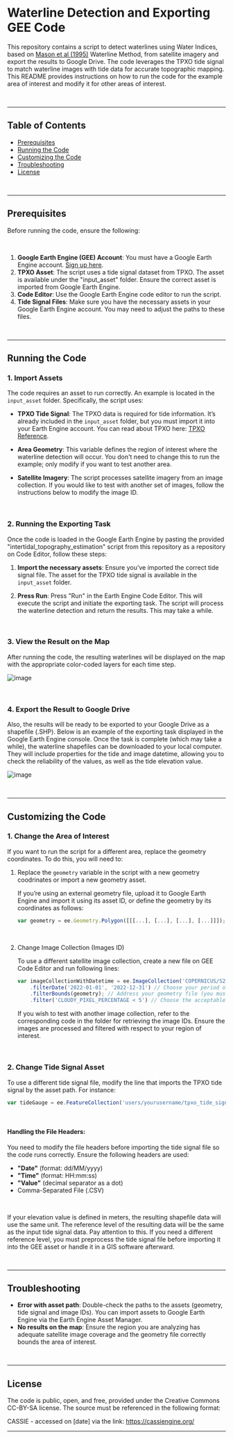 # Waterline Detection and Exporting GEE Code 

This repository contains a script to detect waterlines using Water Indices, based on [Mason et al (1995)](https://www.researchgate.net/publication/253023601_Construction_of_an_inter-tidal_digital_elevation_model_by_the_'Water-Line'_Method) Waterline Method, from satellite imagery and export the results to Google Drive. The code leverages the TPXO tide signal to match waterline images with tide data for accurate topographic mapping.<br>
This README provides instructions on how to run the code for the example area of interest and modify it for other areas of interest.

<br>

---

## Table of Contents
- [Prerequisites](#prerequisites)
- [Running the Code](#running-the-code)
- [Customizing the Code](#customizing-the-code)
- [Troubleshooting](#troubleshooting)
- [License](#license)

<br>

---

## Prerequisites

Before running the code, ensure the following:

<br>

1. **Google Earth Engine (GEE) Account**: You must have a Google Earth Engine account. [Sign up here](https://signup.earthengine.google.com/).
2. **TPXO Asset**: The script uses a tide signal dataset from TPXO. The asset is available under the "input_asset" folder. Ensure the correct asset is imported from Google Earth Engine.
3. **Code Editor**: Use the Google Earth Engine code editor to run the script.
4. **Tide Signal Files**: Make sure you have the necessary assets in your Google Earth Engine account. You may need to adjust the paths to these files.

<br>

---

## Running the Code

### 1. **Import Assets**

The code requires an asset to run correctly. An example is located in the `input_asset` folder. Specifically, the script uses:

- **TPXO Tide Signal**: The TPXO data is required for tide information. It’s already included in the `input_asset` folder, but you must import it into your Earth Engine account. You can read about TPXO here: [TPXO Reference](https://www.tpxo.net/home).

- **Area Geometry**: This variable defines the region of interest where the waterline detection will occur. You don't need to change this to run the example; only modify if you want to test another area.

- **Satellite Imagery**: The script processes satellite imagery from an image collection. If you would like to test with another set of images, follow the instructions below to modify the image ID.

<br>

### 2. **Running the Exporting Task**

Once the code is loaded in the Google Earth Engine by pasting the provided "intertidal_topography_estimation" script from this repository as a repository on Code Editor, follow these steps:

1. **Import the necessary assets**:
   Ensure you’ve imported the correct tide signal file. The asset for the TPXO tide signal is available in the `input_asset` folder.

2. **Press Run**:
   Press "Run" in the Earth Engine Code Editor. This will execute the script and initiate the exporting task. The script will process the waterline detection and return the results. This may take a while. 

<br>

### 3. **View the Result on the Map**

After running the code, the resulting waterlines will be displayed on the map with the appropriate color-coded layers for each time step.

![image](https://github.com/user-attachments/assets/f0e750f3-9c03-4304-a64e-610b283946f9)

<br>

### 4. **Export the Result to Google Drive**

Also, the results will be ready to be exported to your Google Drive as a shapefile (.SHP). Below is an example of the exporting task displayed in the Google Earth Engine console.
Once the task is complete (which may take a while), the waterline shapefiles can be downloaded to your local computer. They will include properties for the tide and image datetime, allowing you to check the reliability of the values, as well as the tide elevation value.

![image](https://github.com/user-attachments/assets/79d392ac-7af0-4e4d-bdac-6428f642ec33)

<br>

---

## Customizing the Code

### 1. **Change the Area of Interest**

If you want to run the script for a different area, replace the geometry coordinates. To do this, you will need to:

1. Replace the `geometry` variable in the script with a new geometry coodrinates or import a new geometry asset.

   If you’re using an external geometry file, upload it to Google Earth Engine and import it using its asset ID, or define the geometry by its coordinates as follows:

    ```javascript
    var geometry = ee.Geometry.Polygon([[[...], [...], [...], [...]]]);  // Replace with your coordinates
    ```

<br>

2. Change Image Collection (Images ID)

   To use a different satellite image collection, create a new file on GEE Code Editor and run following lines:

   ```javascript
   var imageCollectionWithDatetime = ee.ImageCollection('COPERNICUS/S2_HARMONIZED')
       .filterDate('2022-01-01', '2022-12-31') // Choose your period of interest
       .filterBounds(geometry); // Address your geometry file (you must define the geometry first)
       .filter('CLOUDY_PIXEL_PERCENTAGE < 5') // Choose the acceptable cloud coverage percentage
   ```
   If you wish to test with another image collection, refer to the corresponding code in the folder for retrieving the image IDs. Ensure the images are processed and filtered with respect to your region of interest.
   
<br>

### 2. Change Tide Signal Asset
    
   To use a different tide signal file, modify the line that imports the TPXO tide signal by the asset path. For instance:

   ```javascript
   var tideGauge = ee.FeatureCollection('users/yourusername/tpxo_tide_signal'); // Replace 'users/yourusername/tpxo_tide_signal' with the correct asset ID for your tide signal data.
   ```

<br>

#### Handling the File Headers:

You need to modify the file headers before importing the tide signal file so the code runs correctly. Ensure the following headers are used: 
   
   - **"Date"** (format: dd/MM/yyyy)
   - **"Time"** (format: HH:mm:ss)  
   - **"Value"** (decimal separator as a dot)
   - Comma-Separated File (.CSV)

<br>

   If your elevation value is defined in meters, the resulting shapefile data will use the same unit. The reference level of the resulting data will be the same as the input tide signal data. Pay attention to this. If you need a different reference level, you must preprocess the tide signal file before importing it into the GEE asset or handle it in a GIS software afterward.

<br>

---

## Troubleshooting

- **Error with asset path**: Double-check the paths to the assets (geometry, tide signal and image IDs). You can import assets to Google Earth Engine via the Earth Engine Asset Manager.
- **No results on the map**: Ensure the region you are analyzing has adequate satellite image coverage and the geometry file correctly bounds the area of interest.

<br>

---

## License

The code is public, open, and free, provided under the Creative Commons CC-BY-SA license. The source must be referenced in the following format:

   CASSIE - accessed on [date] via the link: https://cassiengine.org/

---
